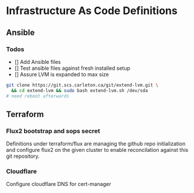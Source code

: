 # Infrastructure As Code Definitions

## Ansible

### Todos

- [] Add Ansible files
- [] Test ansible files against fresh installed setup
- [] Assure LVM is expanded to max size

```bash
git clone https://git.scs.carleton.ca/git/extend-lvm.git \
  && cd extend-lvm && sudo bash extend-lvm.sh /dev/sda
# need reboot afterwards
```

## Terraform

### Flux2 bootstrap and sops secret

Definitions under terraform/flux are managing the github repo initialization and configure flux2 on the given cluster to enable reconcilation against this git repository.

### Cloudflare

Configure cloudflare DNS for cert-manager
